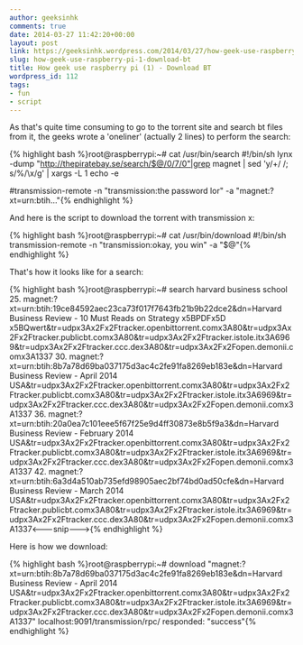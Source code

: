 ```yaml
---
author: geeksinhk
comments: true
date: 2014-03-27 11:42:20+00:00
layout: post
link: https://geeksinhk.wordpress.com/2014/03/27/how-geek-use-raspberry-pi-1-download-bt/
slug: how-geek-use-raspberry-pi-1-download-bt
title: How geek use raspberry pi (1) - Download BT
wordpress_id: 112
tags:
- fun
- script
---
```


As that's quite time consuming to go to the torrent site and search bt files from it, the geeks wrote a 'oneliner' (actually 2 lines) to perform the search:

{% highlight bash %}root@raspberrypi:~# cat /usr/bin/search
#!/bin/sh
lynx -dump "http://thepiratebay.se/search/$@/0/7/0"|grep magnet | sed 'y/+/ /; s/%/\\x/g' | xargs -L 1 echo -e

#transmission-remote -n "transmission:the password lor" -a "magnet:?xt=urn:btih..."{% endhighlight %}


And here is the script to download the torrent with transmission x:


{% highlight bash %}root@raspberrypi:~# cat /usr/bin/download
#!/bin/sh
transmission-remote -n "transmission:okay, you win" -a "$@"{% endhighlight %}


That's how it looks like for a search:


{% highlight bash %}root@raspberrypi:~# search harvard business school
25. magnet:?xt=urn:btih:19ce84592aec23ca73f017f7643fb21b9b22dce2&dn=Harvard Business Review - 10 Must Reads on Strategy x5BPDFx5D x5BQwert&tr=udpx3Ax2Fx2Ftracker.openbittorrent.comx3A80&tr=udpx3Ax2Fx2Ftracker.publicbt.comx3A80&tr=udpx3Ax2Fx2Ftracker.istole.itx3A6969&tr=udpx3Ax2Fx2Ftracker.ccc.dex3A80&tr=udpx3Ax2Fx2Fopen.demonii.comx3A1337
30. magnet:?xt=urn:btih:8b7a78d69ba037175d3ac4c2fe91fa8269eb183e&dn=Harvard Business Review - April 2014 USA&tr=udpx3Ax2Fx2Ftracker.openbittorrent.comx3A80&tr=udpx3Ax2Fx2Ftracker.publicbt.comx3A80&tr=udpx3Ax2Fx2Ftracker.istole.itx3A6969&tr=udpx3Ax2Fx2Ftracker.ccc.dex3A80&tr=udpx3Ax2Fx2Fopen.demonii.comx3A1337
36. magnet:?xt=urn:btih:20a0ea7c101eee5f67f25e9d4ff30873e8b5f9a3&dn=Harvard Business Review - February 2014 USA&tr=udpx3Ax2Fx2Ftracker.openbittorrent.comx3A80&tr=udpx3Ax2Fx2Ftracker.publicbt.comx3A80&tr=udpx3Ax2Fx2Ftracker.istole.itx3A6969&tr=udpx3Ax2Fx2Ftracker.ccc.dex3A80&tr=udpx3Ax2Fx2Fopen.demonii.comx3A1337
42. magnet:?xt=urn:btih:6a3d4a510ab735efd98905aec2bf74bd0ad50cfe&dn=Harvard Business Review - March 2014 USA&tr=udpx3Ax2Fx2Ftracker.openbittorrent.comx3A80&tr=udpx3Ax2Fx2Ftracker.publicbt.comx3A80&tr=udpx3Ax2Fx2Ftracker.istole.itx3A6969&tr=udpx3Ax2Fx2Ftracker.ccc.dex3A80&tr=udpx3Ax2Fx2Fopen.demonii.comx3A1337<---snip--->{% endhighlight %}


Here is how we download:


{% highlight bash %}root@raspberrypi:~# download "magnet:?xt=urn:btih:8b7a78d69ba037175d3ac4c2fe91fa8269eb183e&dn=Harvard Business Review - April 2014 USA&tr=udpx3Ax2Fx2Ftracker.openbittorrent.comx3A80&tr=udpx3Ax2Fx2Ftracker.publicbt.comx3A80&tr=udpx3Ax2Fx2Ftracker.istole.itx3A6969&tr=udpx3Ax2Fx2Ftracker.ccc.dex3A80&tr=udpx3Ax2Fx2Fopen.demonii.comx3A1337"
localhost:9091/transmission/rpc/ responded: "success"{% endhighlight %}
